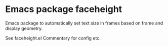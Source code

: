 # Emacs package faceheight

Emacs package to automatically set text size in frames based on frame and display geometry.

See faceheight.el Commentary for config etc.
